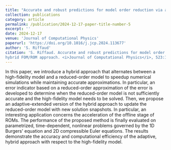 ```yaml
---
title: "Accurate and robust predictions for model order reduction via an adaptive, hybrid FOM/ROM approach"
collection: publications
category: article
permalink: /publication/2024-12-17-paper-title-number-5
excerpt: ''
date: 2024-12-17
venue: 'Journal of Computational Physics'
paperurl: 'https://doi.org/10.1016/j.jcp.2024.113677'
author: 'S. Riffaud'
citation: 'S. Riffaud. Accurate and robust predictions for model order reduction via an adaptive,
hybrid FOM/ROM approach. <i>Journal of Computational Physics</i>, 523:113677. 2025.'
---
```

In this paper, we introduce a hybrid approach that alternates between a high-fidelity model and a reduced-order model to speedup numerical simulations while maintaining accurate approximations. In particular, an error indicator based on a reduced-order approximation of the error is developed to determine when the reduced-order model is not sufficiently accurate and the high-fidelity model needs to be solved. Then, we propose an adaptive-extended version of the hybrid approach to update the reduced-order model with new solution snapshots. In particular, an interesting application concerns the acceleration of the offline stage of ROMs. The performance of the proposed method is finally evaluated on parametrized, time-dependent, nonlinear problems governed by the 1D Burgers' equation and 2D compressible Euler equations. The results demonstrate the accuracy and computational efficiency of the adaptive, hybrid approach with respect to the high-fidelity model.
